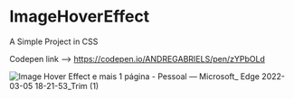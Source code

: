 # ImageHoverEffect
A Simple Project in CSS
 
Codepen link --> https://codepen.io/ANDREGABRIELS/pen/zYPbOLd

![Image Hover Effect e mais 1 página - Pessoal — Microsoft_ Edge 2022-03-05 18-21-53_Trim (1)](https://user-images.githubusercontent.com/60861872/156900572-5df1e5ae-ff25-4fb4-bed3-dfb53aec9968.gif)
